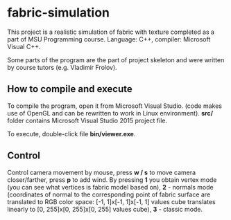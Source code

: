 # fabric-simulation

This project is a realistic simulation of fabric with texture completed as a part of MSU Programming course. Language: C++, compiler: Microsoft Visual C++.



Some parts of the program are the part of project skeleton and were written by course tutors (e.g. Vladimir Frolov).

## How to compile and execute

To compile the program, open it from Microsoft Visual Studio. (code makes use of OpenGL and can be rewritten to work in Linux environment). **src/** folder contains Microsoft Visual Studio 2015 project file.

To execute, double-click file **bin/viewer.exe**.

## Control

Control camera movement by mouse, press **w / s** to move camera closer/farther, press **p** to add wind. By pressing **1** you obtain vertex mode (you can see what vertices is fabric model based on), **2** - normals mode (coordinates of normal to the corresponding point of fabric surface are translated to RGB color space: [-1, 1]x[-1, 1]x[-1, 1] values cube translates linearly to [0, 255]x[0, 255]x[0, 255] values cube), **3** - classic mode.
